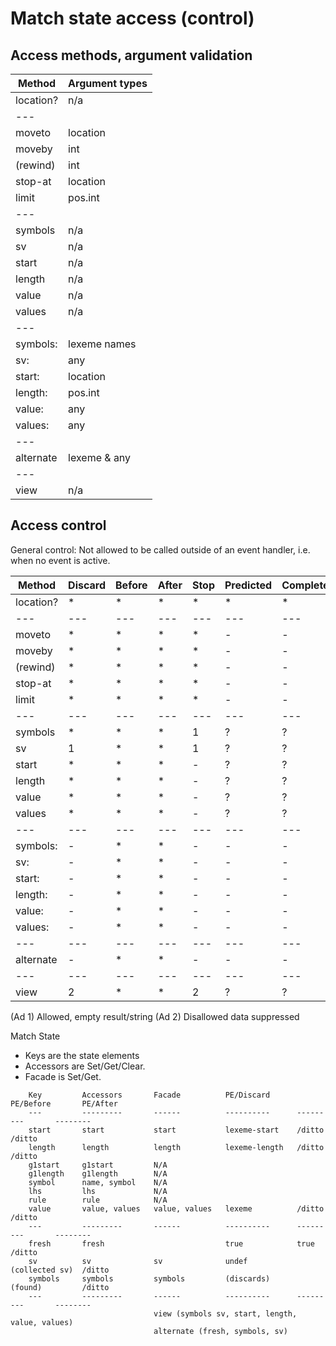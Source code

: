 # Match state access (control)

## Access methods, argument validation

|Method|Argument types|
|---|---|
|location?	|n/a|
|---||
|moveto		|location	|
|moveby		|int		|
|(rewind)	|int		|
|stop-at	|location	|
|limit		|pos.int	|
|---||
|symbols	|n/a|
|sv		|n/a|
|start		|n/a|
|length		|n/a|
|value		|n/a|
|values		|n/a|
|---||
|symbols:	|lexeme names	|
|sv:		|any		|
|start:		|location	|
|length:	|pos.int	|
|value:		|any		|
|values:	|any		|
|---||
|alternate	|lexeme & any	|
|---||
|view		|n/a|

## Access control

General control: Not allowed to be called outside of an event handler,
i.e. when no event is active.

|Method|Discard|Before|After|Stop|Predicted|Completed|Nulled|
|---|---|---|---|---|---|---|---|
|location?	|*|*|*|*|*|*|*|
|---|---|---|---|---|---|---|---|
|moveto		|*|*|*|*|-|-|-|
|moveby		|*|*|*|*|-|-|-|
|(rewind)	|*|*|*|*|-|-|-|
|stop-at	|*|*|*|*|-|-|-|
|limit		|*|*|*|*|-|-|-|
|---|---|---|---|---|---|---|---|
|symbols	|*|*|*|1|?|?|?|
|sv		|1|*|*|1|?|?|?|
|start		|*|*|*|-|?|?|?|
|length		|*|*|*|-|?|?|?|
|value		|*|*|*|-|?|?|?|
|values		|*|*|*|-|?|?|?|
|---|---|---|---|---|---|---|---|
|symbols:	|-|*|*|-|-|-|-|
|sv:		|-|*|*|-|-|-|-|
|start:		|-|*|*|-|-|-|-|
|length:	|-|*|*|-|-|-|-|
|value:		|-|*|*|-|-|-|-|
|values:	|-|*|*|-|-|-|-|
|---|---|---|---|---|---|---|---|
|alternate	|-|*|*|-|-|-|-|
|---|---|---|---|---|---|---|---|
|view		|2|*|*|2|?|?|?|

(Ad 1) Allowed, empty result/string
(Ad 2) Disallowed data suppressed


Match State

- Keys are the state elements
- Accessors are Set/Get/Clear.
- Facade is Set/Get.

```
    Key         Accessors       Facade          PE/Discard      PE/Before       PE/After
    ---         ---------       ------          ----------      ---------       --------
    start       start           start           lexeme-start    /ditto          /ditto
    length      length          length          lexeme-length   /ditto          /ditto
    g1start     g1start         N/A
    g1length    g1length        N/A
    symbol      name, symbol    N/A
    lhs         lhs             N/A
    rule        rule            N/A
    value       value, values   value, values   lexeme          /ditto          /ditto
    ---         ---------       ------          ----------      ---------       --------
    fresh       fresh                           true            true            /ditto
    sv          sv              sv              undef           (collected sv)  /ditto
    symbols     symbols         symbols         (discards)      (found)         /ditto
    ---         ---------       ------          ----------      ---------       --------
                                view (symbols sv, start, length, value, values)
                                alternate (fresh, symbols, sv)
```
